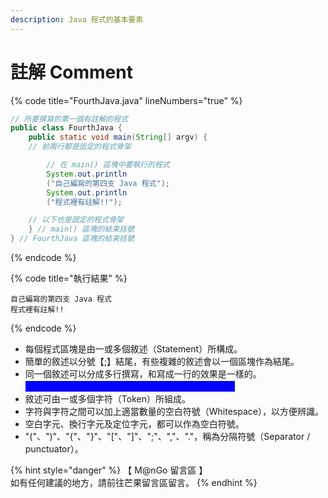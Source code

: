```yaml
---
description: Java 程式的基本要素
---
```


# 註解 Comment

{% code title="FourthJava.java" lineNumbers="true" %}
```java
// 所要撰寫的第一個有註解的程式
public class FourthJava {
    public static void main(String[] argv) {
    // 前兩行都是固定的程式骨架

        // 在 main() 區塊中要執行的程式
        System.out.println
        ("自己編寫的第四支 Java 程式");
        System.out.println
        ("程式裡有註解!!");

    // 以下也是固定的程式骨架
    } // main() 區塊的結束括號
} // FourthJava 區塊的結束括號
```
{% endcode %}

{% code title="執行結果" %}
```
自己編寫的第四支 Java 程式
程式裡有註解!!
```
{% endcode %}

* 每個程式區塊是由一或多個敘述（Statement）所構成。
* 簡單的敘述以分號【;】結尾，有些複雜的敘述會以一個區塊作為結尾。
* 同一個敘述可以分成多行撰寫，和寫成一行的效果是一樣的。\
  <mark style="color:blue;background-color:blue;">※ 讀者建議寫還是要成一行，以增加辨識度及閱讀性。</mark>
* 敘述可由一或多個字符（Token）所組成。
* 字符與字符之間可以加上適當數量的空白符號（Whitespace），以方便辨識。
* 空白字元、換行字元及定位字元，都可以作為空白符號。
* "("、")"、"{"、"}"、"\["、"]"、";"、","、"."，稱為分隔符號（Separator / punctuator）。

{% hint style="danger" %}
【 M@nGo 留言區 】\
如有任何建議的地方，請前往芒果留言區留言。
{% endhint %}
